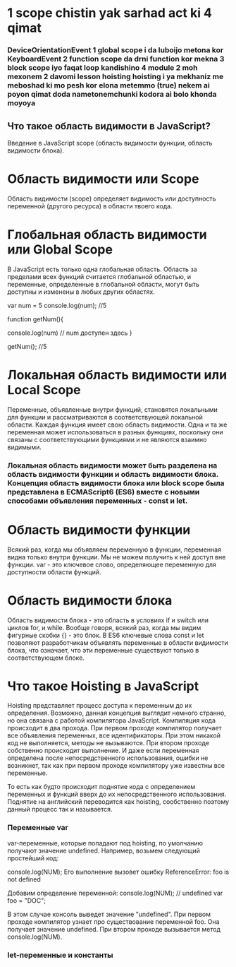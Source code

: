 # 1 scope chistin yak sarhad act ki 4 qimat

### DeviceOrientationEvent 1 global scope i da luboijo metona kor KeyboardEvent 2 function scope da drni function kor mekna 3 block scope iyo faqat loop kandishino 4 module 2 moh mexonem 2 davomi lesson hoisting hoisting i ya mekhaniz me meboshad ki mo pesh kor elona metemmo (true) nekem ai poyon qimat doda nametonemchunki kodora ai bolo khonda moyoya

## Что такое область видимости в JavaScript?

Введение в JavaScript scope (область видимости функции, область видимости блока).

# Область видимости или Scope

Область видимости (scope) определяет видимость или доступность переменной (другого ресурса) в области твоего кода.

# Глобальная область видимости или Global Scope

В JavaScript есть только одна глобальная область. Область за пределами всех функций считается глобальной областью, и переменные, определенные в глобальной области, могут быть доступны и изменены в любых других областях.

var num = 5
console.log(num); //5

function getNum(){

console.log(num) // num доступен здесь
}

getNum(); //5

# Локальная область видимости или Local Scope

Переменные, объявленные внутри функций, становятся локальными для функции и рассматриваются в соответствующей локальной области. Каждая функция имеет свою область видимости. Одна и та же переменная может использоваться в разных функциях, поскольку они связаны с соответствующими функциями и не являются взаимно видимыми.

### Локальная область видимости может быть разделена на область видимости функции и область видимости блока. Концепция область видимости блока или block scope была представлена в ECMAScript6 (ES6) вместе с новыми способами объявления переменных - const и let.

# Область видимости функции

Всякий раз, когда мы объявляем переменную в функции, переменная видна только внутри функции. Мы не можем получить к ней доступ вне функции. var - это ключевое слово, определяющее переменную для доступности области функций.

# Область видимости блока

Область видимости блока - это область в условиях if и switch или циклов for, и while. Вообще говоря, всякий раз, когда мы видим фигурные скобки {} - это блок. В ES6 ключевые слова const и let позволяют разработчикам объявлять переменные в области видимости блока, что означает, что эти переменные существуют только в соответствующем блоке.

# Что такое Hoisting в JavaScript

Hoisting представляет процесс доступа к переменным до их определения. Возможно, данная концепция выглядит немного странно, но она связана с работой компилятора JavaScript. Компиляция кода происходит в два прохода. При первом проходе компилятор получает все объявления переменных, все идентификаторы. При этом никакой код не выполняется, методы не вызываются. При втором проходе собственно происходит выполнение. И даже если переменная определена после непосредственного использования, ошибки не возникнет, так как при первом проходе компилятору уже известны все переменные.

То есть как будто происходит поднятие кода с определением переменных и функций вверх до их непосредственного использования. Поднятие на английский переводится как hoisting, сообственно поэтому данный процесс так и называется.

### Переменные var

var-переменные, которые попадают под hoisting, по умолчанию получают значение undefined. Например, возьмем следующий простейший код:

console.log(NUM);
Его выполнение вызовет ошибку ReferenceError: foo is not defined

Добавим определение переменной:
console.log(NUM); // undefined
var foo = "DOC";

В этом случае консоль выведет значение "undefined". При первом проходе компилятор узнает про существование переменной foo. Она получает значение undefined. При втором проходе вызывается метод console.log(NUM).

### let-переменные и константы
